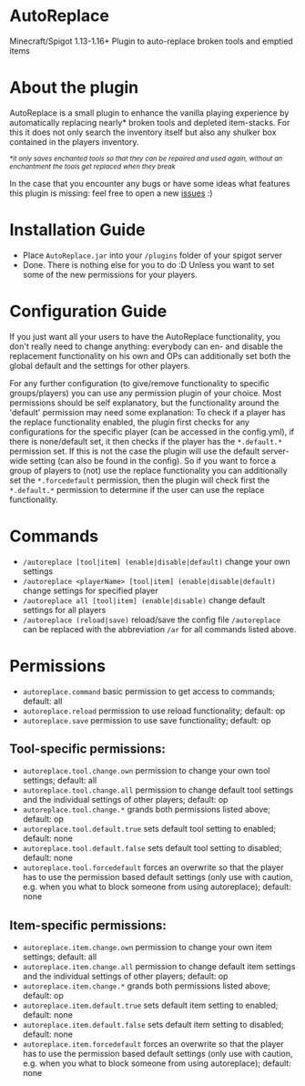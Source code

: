 # AutoReplace
Minecraft/Spigot 1.13-1.16+ Plugin to auto-replace broken tools and emptied items

# About the plugin
AutoReplace is a small plugin to enhance the vanilla playing experience by automatically replacing nearly* broken tools and depleted item-stacks. For this it does not only search the inventory itself but also any shulker box contained in the players inventory.

<sup>_*it only saves enchanted tools so that they can be repaired and used again, without an enchantment the tools get replaced when they break_</sub>

In the case that you encounter any bugs or have some ideas what features this plugin is missing: feel free to open a new [issues](https://github.com/timkalkus/AutoReplace/issues) :)

# Installation Guide
* Place `AutoReplace.jar` into your `/plugins` folder of your spigot server
* Done. There is nothing else for you to do :D Unless you want to set some of the new permissions for your players.

# Configuration Guide
If you just want all your users to have the AutoReplace functionality, you don't really need to change anything: everybody can en- and disable the replacement functionality on his own and OPs can additionally set both the global default and the settings for other players.

For any further configuration (to give/remove functionality to specific groups/players) you can use any permission plugin of your choice. Most permissions should be self explanatory, but the functionality around the 'default' permission may need some explanation:
To check if a player has the replace functionality enabled, the plugin first checks for any configurations for the specific player (can be accessed in the config.yml), if there is none/default set, it then checks if the player has the `*.default.*` permission set. If this is not the case the plugin will use the default server-wide setting (can also be found in the config).
So if you want to force a group of players to (not) use the replace functionality you can additionally set the `*.forcedefault` permission, then the plugin will check first the `*.default.*` permission to determine if the user can use the replace functionality.

# Commands
* `/autoreplace [tool|item] (enable|disable|default)` change your own settings
* `/autoreplace <playerName> [tool|item] (enable|disable|default)` change settings for specified player
* `/autoreplace all [tool|item] (enable|disable)` change default settings for all players
* `/autoreplace (reload|save)` reload/save the config file
`/autoreplace` can be replaced with the abbreviation `/ar` for all commands listed above.
# Permissions
* `autoreplace.command` basic permission to get access to commands; default: all
* `autoreplace.reload` permission to use reload functionality; default: op
* `autoreplace.save` permission to use save functionality; default: op
##  Tool-specific permissions:
* `autoreplace.tool.change.own` permission to change your own tool settings; default: all
* `autoreplace.tool.change.all` permission to change default tool settings and the individual settings of other players; default: op
* `autoreplace.tool.change.*` grands both permissions listed above; default: op
* `autoreplace.tool.default.true` sets default tool setting to enabled; default: none
* `autoreplace.tool.default.false` sets default tool setting to disabled; default: none
* `autoreplace.tool.forcedefault` forces an overwrite so that the player has to use the permission based default settings (only use with caution, e.g. when you what to block someone from using autoreplace); default: none
##  Item-specific permissions:
* `autoreplace.item.change.own` permission to change your own item settings; default: all
* `autoreplace.item.change.all` permission to change default item settings and the individual settings of other players; default: op
* `autoreplace.item.change.*` grands both permissions listed above; default: op
* `autoreplace.item.default.true` sets default item setting to enabled; default: none
* `autoreplace.item.default.false` sets default item setting to disabled; default: none
* `autoreplace.item.forcedefault` forces an overwrite so that the player has to use the permission based default settings (only use with caution, e.g. when you what to block someone from using autoreplace); default: none

